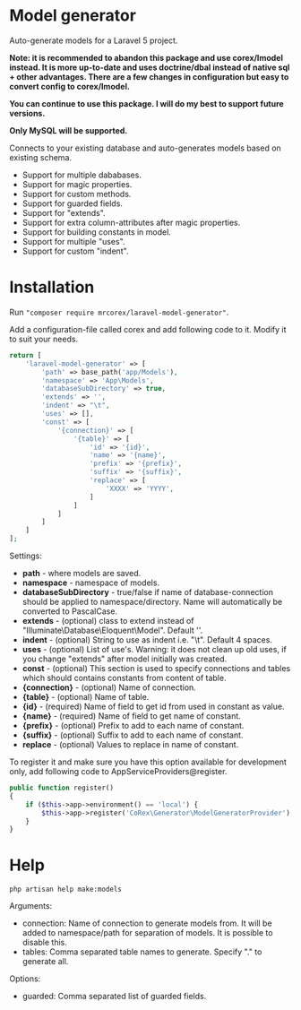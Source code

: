 # Model generator
Auto-generate models for a Laravel 5 project.

**Note: it is recommended to abandon this package and use corex/lmodel instead. It is more up-to-date and uses doctrine/dbal instead of native sql + other advantages. There are a few changes in configuration but easy to convert config to corex/lmodel.** 

**You can continue to use this package. I will do my best to support future versions.**

**Only MySQL will be supported.** 

Connects to your existing database and auto-generates models based on existing schema.
 - Support for multiple dababases.
 - Support for magic properties.
 - Support for custom methods.
 - Support for guarded fields.
 - Support for "extends".
 - Support for extra column-attributes after magic properties.
 - Support for building constants in model.
 - Support for multiple "uses".
 - Support for custom "indent".

# Installation
Run ```"composer require mrcorex/laravel-model-generator"```.

Add a configuration-file called corex and add following code to it. Modify it to suit your needs.
```php
return [
    'laravel-model-generator' => [
        'path' => base_path('app/Models'),
        'namespace' => 'App\Models',
        'databaseSubDirectory' => true,
        'extends' => '',
        'indent' => "\t",
        'uses' => [],
        'const' => [
            '{connection}' => [
                '{table}' => [
                    'id' => '{id}',
                    'name' => '{name}',
                    'prefix' => '{prefix}',
                    'suffix' => '{suffix}',
                    'replace' => [
                        'XXXX' => 'YYYY',
                    ]
                ]
            ]
        ]
    ]
];
```

Settings:
 - **path** - where models are saved.
 - **namespace** - namespace of models.
 - **databaseSubDirectory** - true/false if name of database-connection should be applied to namespace/directory. Name will automatically be converted to PascalCase.
 - **extends** - (optional) class to extend instead of "Illuminate\Database\Eloquent\Model". Default ''.
 - **indent** - (optional) String to use as indent i.e. "\t". Default 4 spaces.
 - **uses** - (optional) List of use's. Warning: it does not clean up old uses, if you change "extends" after model initially was created.
 - **const** - (optional) This section is used to specify connections and tables which should contains constants from content of table.
 - **{connection}** - (optional) Name of connection.
 - **{table}** - (optional) Name of table.
 - **{id}** - (required) Name of field to get id from used in constant as value.
 - **{name}** - (required) Name of field to get name of constant.
 - **{prefix}** - (optional) Prefix to add to each name of constant.
 - **{suffix}** - (optional) Suffix to add to each name of constant.
 - **replace** - (optional) Values to replace in name of constant.

To register it and make sure you have this option available for development only, add following code to AppServiceProviders@register.
```php
public function register()
{
    if ($this->app->environment() == 'local') {
        $this->app->register('CoRex\Generator\ModelGeneratorProvider');
    }
}
```

# Help
```php artisan help make:models```

Arguments:
 - connection: Name of connection to generate models from. It will be added to namespace/path for separation of models. It is possible to disable this.
 - tables: Comma separated table names to generate. Specify "." to generate all.

Options:
 - guarded: Comma separated list of guarded fields.
